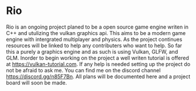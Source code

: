 # Rio
Rio is an ongoing project planed to be a open source game engine writen in C++ and utulizing the vulkan graphics api. This aims to be a
modern game engine with intergrated multiplayer and physics. As the project continues resources will be linked to help any contributers who want to help. So far this a purely a graphics engine and as such is using Vulkan, GLFW, and GLM. Inorder to begin working on the project a well writen tutorial is offered at https://vulkan-tutorial.com. If any help is needed setting up the project do not be afraid to ask me. You can find me on the discord channel https://discord.gg/n85F7Bn. All plans will be documented here and a project board will soon be made.
